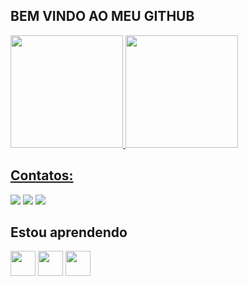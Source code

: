 ## BEM VINDO AO MEU GITHUB

<div>
  
<a href="https://github.com/Fabiodevbackend">
<img height="180em" src="https://github-readme-stats.vercel.app/api/top-langs/?username=Fabiodevbackend&layout=compact&langs_count=7&theme=dracula"/>
<img height="180em" src="https://github-readme-stats.vercel.app/api?username=Fabiodevbackend&show_icons=true&theme=dracula&include_all_commits=true&count_private=true"/>
</div>
  
 ## Contatos:

<div>

<a href="https://instagram.com/fabio_moreiraf" target="_blank"><img src="https://img.shields.io/badge/-Instagram-%23E4405F?style=for-the-badge&logo=instagram&logoColor=white" target="_blank"></a>
<a href = "fabioqwpiiii@gmail.com"><img src="https://img.shields.io/badge/Gmail-D14836?style=for-the-badge&logo=gmail&logoColor=white" target="_blank"></a>
<a href="https://www.linkedin.com/in/" target="_blank"><img src="https://img.shields.io/badge/-LinkedIn-%230077B5?style=for-the-badge&logo=linkedin&logoColor=white" target="_blank"></a>   
</div>   
  
## Estou aprendendo

<img src="https://cdn.jsdelivr.net/gh/devicons/devicon/icons/java/java-original.svg" width="40" height="40"/> <img src="https://cdn.jsdelivr.net/gh/devicons/devicon/icons/git/git-original.svg" width="40" height="40"/> <img src="https://cdn.jsdelivr.net/gh/devicons/devicon/icons/python/python-original.svg" width="40" height="40" />
